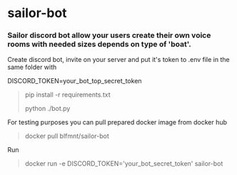 # sailor-bot

### Sailor discord bot allow your users create their own voice rooms with needed sizes depends on type of 'boat'.

Create discord bot, invite on your server and put it's token to .env file in the same folder with

DISCORD_TOKEN=your_bot_top_secret_token

> pip install -r requirements.txt
>
> python ./bot.py

For testing purposes you can pull prepared docker image from docker hub

> docker pull blfmnt/sailor-bot

Run

> docker run -e DISCORD_TOKEN='your_bot_secret_token' sailor-bot
